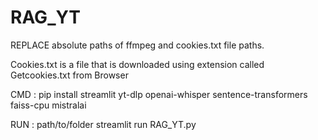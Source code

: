 # RAG_YT
REPLACE absolute paths of ffmpeg and cookies.txt file paths.

Cookies.txt is a file that is downloaded using extension called Getcookies.txt from Browser

CMD : pip install streamlit yt-dlp openai-whisper sentence-transformers faiss-cpu mistralai

RUN : path/to/folder
      streamlit run RAG_YT.py
